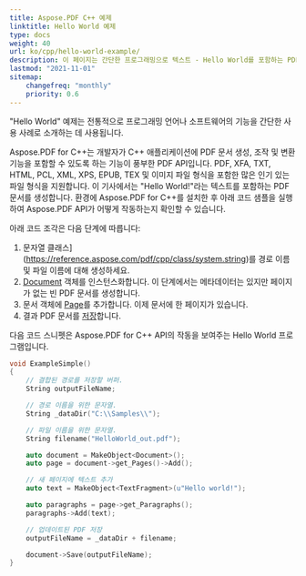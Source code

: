 ```yaml
---
title: Aspose.PDF С++ 예제
linktitle: Hello World 예제
type: docs
weight: 40
url: ko/cpp/hello-world-example/
description: 이 페이지는 간단한 프로그래밍으로 텍스트 - Hello World를 포함하는 PDF 문서를 만드는 방법을 보여줍니다.
lastmod: "2021-11-01"
sitemap:
    changefreq: "monthly"
    priority: 0.6
---
```


"Hello World" 예제는 전통적으로 프로그래밍 언어나 소프트웨어의 기능을 간단한 사용 사례로 소개하는 데 사용됩니다.

Aspose.PDF for C++는 개발자가 C++ 애플리케이션에 PDF 문서 생성, 조작 및 변환 기능을 포함할 수 있도록 하는 기능이 풍부한 PDF API입니다. PDF, XFA, TXT, HTML, PCL, XML, XPS, EPUB, TEX 및 이미지 파일 형식을 포함한 많은 인기 있는 파일 형식을 지원합니다. 이 기사에서는 "Hello World!"라는 텍스트를 포함하는 PDF 문서를 생성합니다. 환경에 Aspose.PDF for C++를 설치한 후 아래 코드 샘플을 실행하여 Aspose.PDF API가 어떻게 작동하는지 확인할 수 있습니다.

아래 코드 조각은 다음 단계에 따릅니다:

1. 문자열 클래스](https://reference.aspose.com/pdf/cpp/class/system.string)를 경로 이름 및 파일 이름에 대해 생성하세요.
1. [Document](https://reference.aspose.com/pdf/cpp/class/aspose.pdf.document) 객체를 인스턴스화합니다. 이 단계에서는 메타데이터는 있지만 페이지가 없는 빈 PDF 문서를 생성합니다.
1. 문서 객체에 [Page](https://reference.aspose.com/pdf/cpp/class/aspose.pdf.page)를 추가합니다. 이제 문서에 한 페이지가 있습니다.
1. 결과 PDF 문서를 [저장](https://reference.aspose.com/pdf/cpp/class/aspose.pdf.document/#ac082fe8e67b25685fc51d33e804269fa)합니다.

다음 코드 스니펫은 Aspose.PDF for C++ API의 작동을 보여주는 Hello World 프로그램입니다.

```cpp
void ExampleSimple()
{
    // 결합된 경로를 저장할 버퍼.
    String outputFileName;

    // 경로 이름을 위한 문자열.
    String _dataDir("C:\\Samples\\");

    // 파일 이름을 위한 문자열.
    String filename("HelloWorld_out.pdf");

    auto document = MakeObject<Document>();
    auto page = document->get_Pages()->Add();

    // 새 페이지에 텍스트 추가
    auto text = MakeObject<TextFragment>(u"Hello world!");

    auto paragraphs = page->get_Paragraphs();
    paragraphs->Add(text);

    // 업데이트된 PDF 저장
    outputFileName = _dataDir + filename;

    document->Save(outputFileName);
}
```